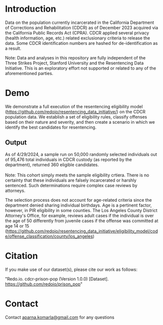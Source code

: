 # Introduction
Data on the population currently incarcerated in the California Department of Corrections and Rehabilitation (CDCR) as of December 2023 acquired via the California Public Records Act (CPRA). CDCR applied several privacy (health information, age, etc.) related exclusionary criteria to release the data. Some CDCR identification numbers are hashed for de-identification as a result. 

Note: Data and analyses in this repository are fully independent of the Three Strikes Project, Stanford University and the Resentencing Data Initiative. This is an exploratory effort not supported or related to any of the aforementioned parties.

# Demo
We demonstrate a full execution of the resentencing eligibility model (https://github.com/redoio/resentencing_data_initiative/) on the CDCR population data. We establish a set of eligibility rules, classify offenses based on their nature and severity, and then create a scenario in which we identify the best candidates for resentencing.

## Output
As of 4/29/2024, a sample run on 50,000 randomly selected individuals out of 95,476 total individuals in CDCR custody (as reported by the department), returned 360 eligible candidates.<br>
<br>
Note: This cohort simply meets the sample eligibility crtiera. There is no certainty that these individuals are falsely incarcerated or harshly sentenced. Such determinations require complex case reviews by attorneys. 

The selection process does not account for age-related criteria since the department denied sharing individual birthdays. Age is a pertinent factor, however, in PIR eligibility in some counties. The Los Angeles County District Attorney's Office, for example, reviews adult cases if the individual is over the age of 50 differently from juvenile cases if the offense was committed at age 14 or 15 (https://github.com/redoio/resentencing_data_initiative/eligibility_model/code/offense_classification/county/los_angeles)

# Citation 

If you make use of our dataset(s), please cite our work as follows: 

"Redo.io. cdcr-prison-pop (Version 1.0.0) [Dataset]. https://github.com/redoio/prison_pop"

# Contact 
Contact aparna.komarla@gmail.com for any questions

